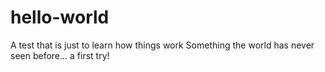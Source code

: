# hello-world
A test that is just to learn how things work
Something the world has never seen before... a first try!
